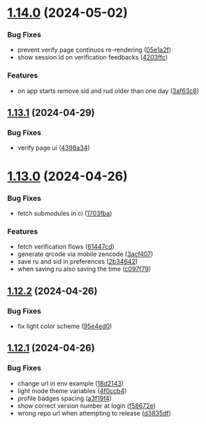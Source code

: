 # [1.14.0](https://github.com/ForkbombEu/verifier/compare/v1.13.1...v1.14.0) (2024-05-02)


### Bug Fixes

* prevent verify page continuos re-rendering ([05e1a2f](https://github.com/ForkbombEu/verifier/commit/05e1a2f36d422520803aeb774e9771c921c9704e))
* show session id on verification feedbacks ([4203ffc](https://github.com/ForkbombEu/verifier/commit/4203ffc3ca406f148a309d7367ba94b7c8aea2d2))


### Features

* on app starts remove sid and rud older than one day ([3af63c8](https://github.com/ForkbombEu/verifier/commit/3af63c833d4a6d769c473ba9974329831823b274))

## [1.13.1](https://github.com/ForkbombEu/verifier/compare/v1.13.0...v1.13.1) (2024-04-29)


### Bug Fixes

* verify page ui ([4398a34](https://github.com/ForkbombEu/verifier/commit/4398a34322fdd53b826fc94d7fcef6362f034260))

# [1.13.0](https://github.com/ForkbombEu/verifier/compare/v1.12.2...v1.13.0) (2024-04-26)


### Bug Fixes

* fetch submodules in ci ([1703fba](https://github.com/ForkbombEu/verifier/commit/1703fba9afa000ec1179a0052b6d66c1e324dd49))


### Features

* fetch verification flows ([61447cd](https://github.com/ForkbombEu/verifier/commit/61447cd3b06f938a4880454c432625944a1b76f8))
* generate qrcode via mobile zencode ([3acf407](https://github.com/ForkbombEu/verifier/commit/3acf407fee59ed79f9b44effba9ae71d2f35870b))
* save ru and sid in preferences ([2b34642](https://github.com/ForkbombEu/verifier/commit/2b34642b029842542d72fd0fc3106f0ee2c207fc))
* when saving ru also saving the time ([c097f79](https://github.com/ForkbombEu/verifier/commit/c097f79885388546f87dd39fb99d8381bec23bad))

## [1.12.2](https://github.com/ForkbombEu/verifier/compare/v1.12.1...v1.12.2) (2024-04-26)


### Bug Fixes

* fix light color scheme ([95e4ed0](https://github.com/ForkbombEu/verifier/commit/95e4ed0a151d1e0896e5545ec2991f8a67250898))

## [1.12.1](https://github.com/ForkbombEu/verifier/compare/v1.12.0...v1.12.1) (2024-04-26)


### Bug Fixes

* change url in env example ([18d2143](https://github.com/ForkbombEu/verifier/commit/18d214307d261c7feb8d10a9e21cbe9870f4556d))
* light mode theme variables ([4f0ccb4](https://github.com/ForkbombEu/verifier/commit/4f0ccb4bcbf11bd07387f6986f0763b410403b91))
* profile badges spacing ([a3f19f4](https://github.com/ForkbombEu/verifier/commit/a3f19f45776641e29d1d128d7774d919979c363c))
* show correct version number at login ([f58672e](https://github.com/ForkbombEu/verifier/commit/f58672e1ba63af2e09e706504b6cbbc598a3277a))
* wrong repo url when attempting to release ([d3835df](https://github.com/ForkbombEu/verifier/commit/d3835dff0e17a962311288ed1d4ae086f01db27e))
